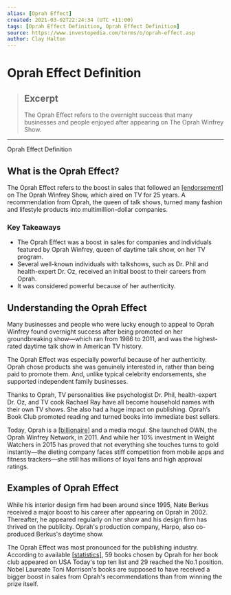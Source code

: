 ```yaml
---
alias: [Oprah Effect]
created: 2021-03-02T22:24:34 (UTC +11:00)
tags: [Oprah Effect Definition, Oprah Effect Definition]
source: https://www.investopedia.com/terms/o/oprah-effect.asp
author: Clay Halton
---
```


# Oprah Effect Definition

> ## Excerpt
> The Oprah Effect refers to the overnight success that many businesses and people enjoyed after appearing on The Oprah Winfrey Show.

---

Oprah Effect Definition
## What is the Oprah Effect?

The Oprah Effect refers to the boost in sales that followed an [[endorsement]](https://www.investopedia.com/terms/e/endorsement.asp) on The Oprah Winfrey Show, which aired on TV for 25 years. A recommendation from Oprah, the queen of talk shows, turned many fashion and lifestyle products into multimillion-dollar companies.

### Key Takeaways

-   The Oprah Effect was a boost in sales for companies and individuals featured by Oprah Winfrey, queen of daytime talk show, on her TV program.
-   Several well-known individuals with talkshows, such as Dr. Phil and health-expert Dr. Oz, received an initial boost to their careers from Oprah.
-   It was considered powerful because of her authenticity.

## Understanding the Oprah Effect

Many businesses and people who were lucky enough to appeal to Oprah Winfrey found overnight success after being promoted on her groundbreaking show—which ran from 1986 to 2011, and was the highest-rated daytime talk show in American TV history.

The Oprah Effect was especially powerful because of her authenticity. Oprah chose products she was genuinely interested in, rather than being paid to promote them. And, unlike typical celebrity endorsements, she supported independent family businesses.

Thanks to Oprah, TV personalities like psychologist Dr. Phil, health-expert Dr. Oz, and TV cook Rachael Ray have all become household names with their own TV shows. She also had a huge impact on publishing. Oprah’s Book Club promoted reading and turned books into immediate best sellers.

Today, Oprah is a [[billionaire]](https://www.investopedia.com/articles/insights/072816/how-did-oprah-winfrey-get-rich.asp) and a media mogul. She launched OWN, the Oprah Winfrey Network, in 2011. And while her 10% investment in Weight Watchers in 2015 has proved that not everything she touches turns to gold instantly—the dieting company faces stiff competition from mobile apps and fitness trackers—she still has millions of loyal fans and high approval ratings.

## Examples of Oprah Effect

While his interior design firm had been around since 1995, Nate Berkus received a major boost to his career after appearing on Oprah in 2002. Thereafter, he appeared regularly on her show and his design firm has thrived on the publicity. Oprah's production company, Harpo, also co-produced Berkus's daytime show.

The Oprah Effect was most pronounced for the publishing industry. According to available [[statistics]](https://www.csmonitor.com/Books/chapter-and-verse/2011/0524/What-Oprah-has-done-for-books), 59 books chosen by Oprah for her book club appeared on USA Today's top ten list and 29 reached the No.1 position. Nobel Laureate Toni Morrison's books are supposed to have received a bigger boost in sales from Oprah's recommendations than from winning the prize itself.
